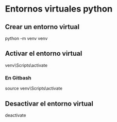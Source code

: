 # Entornos virtuales python

## Crear un entorno virtual 

python -m venv venv

## Activar el entorno virtual

venv\Scripts\activate

### En Gitbash

source venv\Scripts\activate

## Desactivar el entorno virtual

deactivate


